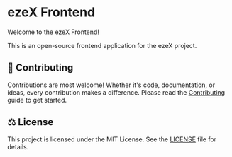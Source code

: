 # ezeX Frontend

Welcome to the ezeX Frontend!

This is an open-source frontend application for the ezeX project.

## 🤝 Contributing

Contributions are most welcome!
Whether it's code, documentation, or ideas, every contribution makes a difference.
Please read the [Contributing](CONTRIBUTING.md) guide to get started.

## ⚖️ License

This project is licensed under the MIT License. See the [LICENSE](./LICENSE) file for details.
